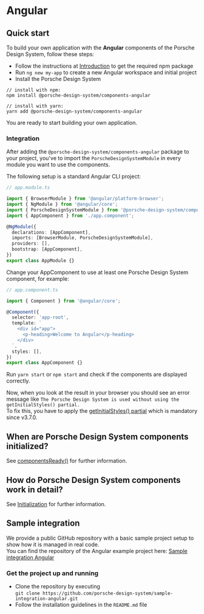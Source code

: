 # Angular

<TableOfContents></TableOfContents>

## Quick start

To build your own application with the **Angular** components of the Porsche Design System, follow these steps:

- Follow the instructions at [Introduction](developing/introduction) to get the required npm package
- Run `ng new my-app` to create a new Angular workspace and initial project
- Install the Porsche Design System

```shell script
// install with npm:
npm install @porsche-design-system/components-angular

// install with yarn:
yarn add @porsche-design-system/components-angular
```

You are ready to start building your own application.

### Integration

After adding the `@porsche-design-system/components-angular` package to your project, you've to import the
`PorscheDesignSystemModule` in every module you want to use the components.

The following setup is a standard Angular CLI project:

```ts
// app.module.ts

import { BrowserModule } from '@angular/platform-browser';
import { NgModule } from '@angular/core';
import { PorscheDesignSystemModule } from '@porsche-design-system/components-angular';
import { AppComponent } from './app.component';

@NgModule({
  declarations: [AppComponent],
  imports: [BrowserModule, PorscheDesignSystemModule],
  providers: [],
  bootstrap: [AppComponent],
})
export class AppModule {}
```

Change your AppComponent to use at least one Porsche Design System component, for example:

```ts
// app.component.ts

import { Component } from '@angular/core';

@Component({
  selector: 'app-root',
  template: `
    <div id="app">
      <p-heading>Welcome to Angular</p-heading>
    </div>
  `,
  styles: [],
})
export class AppComponent {}
```

Run `yarn start` or `npm start` and check if the components are displayed correctly.

<Notification heading="Attention" state="warning">
  Now, when you look at the result in your browser you should see an error message like 
  <code>The Porsche Design System is used without using the getInitialStyles() partial.</code><br>
  To fix this, you have to apply the <a href="partials/initial-styles">getInitialStyles() partial</a> which is mandatory since v3.7.0.
</Notification>

## When are Porsche Design System components initialized?

See [componentsReady()](developing/components-ready) for further information.

## How do Porsche Design System components work in detail?

See [Initialization](must-know/initialization/introduction) for further information.

## Sample integration

We provide a public GitHub repository with a basic sample project setup to show how it is managed in real code.  
You can find the repository of the Angular example project here:
[Sample integration Angular](https://github.com/porsche-design-system/sample-integration-angular)

### Get the project up and running

- Clone the repository by executing  
  `git clone https://github.com/porsche-design-system/sample-integration-angular.git`
- Follow the installation guidelines in the `README.md` file
